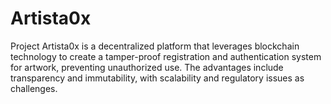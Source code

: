 # Artista0x
Project Artista0x is a decentralized platform that leverages blockchain technology to create a tamper-proof registration and authentication system for artwork, preventing unauthorized use. The advantages include transparency and immutability, with scalability and regulatory issues as challenges.
